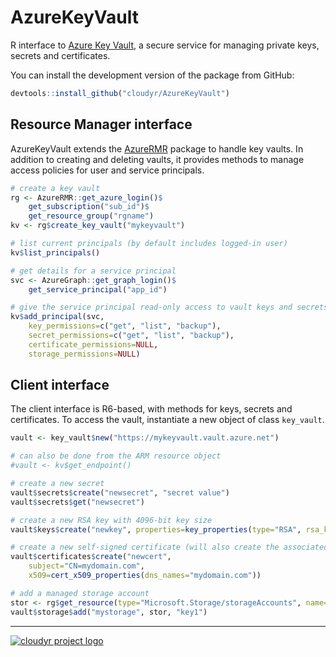 # AzureKeyVault

R interface to [Azure Key Vault](https://azure.microsoft.com/services/key-vault/), a secure service for managing private keys, secrets and certificates.

You can install the development version of the package from GitHub:

```r
devtools::install_github("cloudyr/AzureKeyVault")
```

## Resource Manager interface

AzureKeyVault extends the [AzureRMR](https://github.com/cloudyr/AzureRMR) package to handle key vaults. In addition to creating and deleting vaults, it provides methods to manage access policies for user and service principals.

```r
# create a key vault
rg <- AzureRMR::get_azure_login()$
    get_subscription("sub_id")$
    get_resource_group("rgname")
kv <- rg$create_key_vault("mykeyvault")

# list current principals (by default includes logged-in user)
kv$list_principals()

# get details for a service principal
svc <- AzureGraph::get_graph_login()$
    get_service_principal("app_id")

# give the service principal read-only access to vault keys and secrets
kv$add_principal(svc,
    key_permissions=c("get", "list", "backup"),
    secret_permissions=c("get", "list", "backup"),
    certificate_permissions=NULL,
    storage_permissions=NULL)
```

## Client interface

The client interface is R6-based, with methods for keys, secrets and certificates. To access the vault, instantiate a new object of class `key_vault`.

```r
vault <- key_vault$new("https://mykeyvault.vault.azure.net")

# can also be done from the ARM resource object
#vault <- kv$get_endpoint()

# create a new secret
vault$secrets$create("newsecret", "secret value")
vault$secrets$get("newsecret")

# create a new RSA key with 4096-bit key size
vault$keys$create("newkey", properties=key_properties(type="RSA", rsa_key_size=4096))

# create a new self-signed certificate (will also create the associated key and secret)
vault$certificates$create("newcert",
    subject="CN=mydomain.com",
    x509=cert_x509_properties(dns_names="mydomain.com"))

# add a managed storage account
stor <- rg$get_resource(type="Microsoft.Storage/storageAccounts", name="mystorage")
vault$storage$add("mystorage", stor, "key1")
```

---
[![cloudyr project logo](https://i.imgur.com/JHS98Y7.png)](https://github.com/cloudyr)
